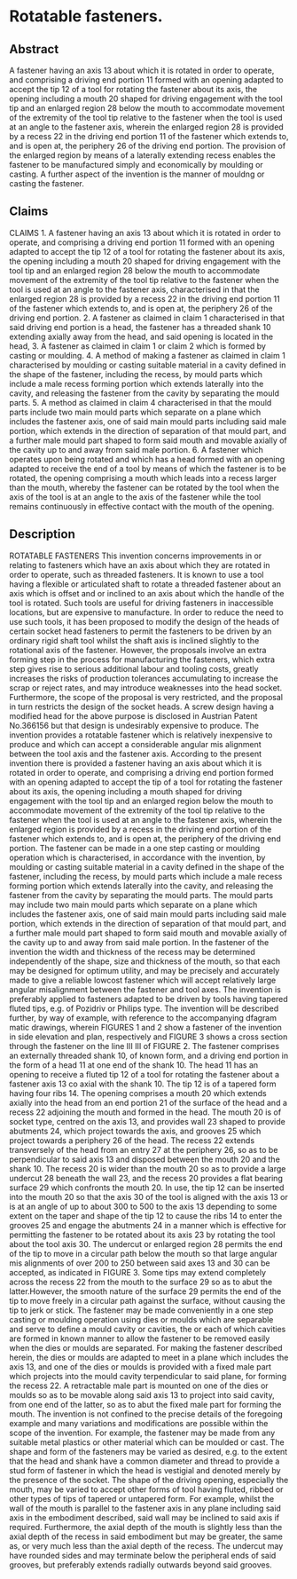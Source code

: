 # Rotatable fasteners.

## Abstract
A fastener having an axis 13 about which it is rotated in order to operate, and comprising a driving end portion 11 formed with an opening adapted to accept the tip 12 of a tool for rotating the fastener about its axis, the opening including a mouth 20 shaped for driving engagement with the tool tip and an enlarged region 28 below the mouth to accommodate movement of the extremity of the tool tip relative to the fastener when the tool is used at an angle to the fastener axis, wherein the enlarged region 28 is provided by a recess 22 in the driving end portion 11 of the fastener which extends to, and is open at, the periphery 26 of the driving end portion. The provision of the enlarged region by means of a laterally extending recess enables the fastener to be manufactured simply and economically by moulding or casting. A further aspect of the invention is the manner of mouldng or casting the fastener.

## Claims
CLAIMS 1. A fastener having an axis 13 about which it is rotated in order to operate, and comprising a driving end portion 11 formed with an opening adapted to accept the tip 12 of a tool for rotating the fastener about its axis, the opening including a mouth 20 shaped for driving engagement with the tool tip and an enlarged region 28 below the mouth to accommodate movement of the extremity of the tool tip relative to the fastener when the tool is used at an angle to the fastener axis, characterised in that the enlarged region 28 is provided by a recess 22 in the driving end portion 11 of the fastener which extends to, and is open at, the periphery 26 of the driving end portion. 2. A fastener as claimed in claim 1 characterised in that said driving end portion is a head, the fastener has a threaded shank 10 extending axially away from the head, and said opening is located in the head, 3. A fastener as claimed in claim 1 or claim 2 which is formed by casting or moulding. 4. A method of making a fastener as claimed in claim 1 characterised by moulding or casting suitable material in a cavity defined in the shape of the fastener, including the recess, by mould parts which include a male recess forming portion which extends laterally into the cavity, and releasing the fastener from the cavity by separating the mould parts. 5. A method as claimed in claim 4 characterised in that the mould parts include two main mould parts which separate on a plane which includes the fastener axis, one of said main mould parts including said male portion, which extends in the direction of separation of that mould part, and a further male mould part shaped to form said mouth and movable axially of the cavity up to and away from said male portion. 6. A fastener which operates upon being rotated and which has a head formed with an opening adapted to receive the end of a tool by means of which the fastener is to be rotated, the opening comprising a mouth which leads into a recess larger than the mouth, whereby the fastener can be rotated by the tool when the axis of the tool is at an angle to the axis of the fastener while the tool remains continuously in effective contact with the mouth of the opening.

## Description
ROTATABLE FASTENERS This invention concerns improvements in or relating to fasteners which have an axis about which they are rotated in order to operate, such as threaded fasteners. It is known to use a tool having a flexible or articulated shaft to rotate a threaded fastener about an axis which is offset and or inclined to an axis about which the handle of the tool is rotated. Such tools are useful for driving fasteners in inaccessible locations, but are expensive to manufacture. In order to reduce the need to use such tools, it has been proposed to modify the design of the heads of certain socket head fasteners to permit the fasteners to be driven by an ordinary rigid shaft tool whilst the shaft axis is inclined slightly to the rotational axis of the fastener. However, the proposals involve an extra forming step in the process for manufacturing the fasteners, which extra step gives rise to serious additional labour and tooling costs, greatly increases the risks of production tolerances accumulating to increase the scrap or reject rates, and may introduce weaknesses into the head socket. Furthermore, the scope of the proposal is very restricted, and the proposal in turn restricts the design of the socket heads. A screw design having a modified head for the above purpose is disclosed in Austrian Patent No.366156 but that design is undesirably expensive to produce. The invention provides a rotatable fastener which is relatively inexpensive to produce and which can accept a considerable angular mis alignment between the tool axis and the fastener axis. According to the present invention there is provided a fastener having an axis about which it is rotated in order to operate, and comprising a driving end portion formed with an opening adapted to accept the tip of a tool for rotating the fastener about its axis, the opening including a mouth shaped for driving engagement with the tool tip and an enlarged region below the mouth to accommodate movement of the extremity of the tool tip relative to the fastener when the tool is used at an angle to the fastener axis, wherein the enlarged region is provided by a recess in the driving end portion of the fastener which extends to, and is open at, the periphery of the driving end portion. The fastener can be made in a one step casting or moulding operation which is characterised, in accordance with the invention, by moulding or casting suitable material in a cavity defined in the shape of the fastener, including the recess, by mould parts which include a male recess forming portion which extends laterally into the cavity, and releasing the fastener from the cavity by separating the mould parts. The mould parts may include two main mould parts which separate on a plane which includes the fastener axis, one of said main mould parts including said male portion, which extends in the direction of separation of that mould part, and a further male mould part shaped to form said mouth and movable axially of the cavity up to and away from said male portion. In the fastener of the invention the width and thickness of the recess may be determined independently of the shape, size and thickness of the mouth, so that each may be designed for optimum utility, and may be precisely and accurately made to give a reliable lowcost fastener which will accept relatively large angular misalignment between the fastener and tool axes. The invention is preferably applied to fasteners adapted to be driven by tools having tapered fluted tips, e.g. of Pozidriv or Philips type. The invention will be described further, by way of example, with reference to the accompanying dfagram matic drawings, wherein FIGURES 1 and 2 show a fastener of the invention in side elevation and plan, respectively and FIGURE 3 shows a cross section through the fastener on the line III III of FIGURE 2. The fastener comprises an externally threaded shank 10, of known form, and a driving end portion in the form of a head 11 at one end of the shank 10. The head 11 has an opening to receive a fluted tip 12 of a tool for rotating the fastener about a fastener axis 13 co axial with the shank 10. The tip 12 is of a tapered form having four ribs 14. The opening comprises a mouth 20 which extends axially into the head from an end portion 21 of the surface of the head and a recess 22 adjoining the mouth and formed in the head. The mouth 20 is of socket type, centred on the axis 13, and provides wall 23 shaped to provide abutments 24, which project towards the axis, and grooves 25 which project towards a periphery 26 of the head. The recess 22 extends transversely of the head from an entry 27 at the periphery 26, so as to be perpendicular to said axis 13 and disposed between the mouth 20 and the shank 10. The recess 20 is wider than the mouth 20 so as to provide a large undercut 28 beneath the wall 23, and the recess 20 provides a flat bearing surface 29 which confronts the mouth 20. In use, the tip 12 can be inserted into the mouth 20 so that the axis 30 of the tool is aligned with the axis 13 or is at an angle of up to about 300 to 500 to the axis 13 depending to some extent on the taper and shape of the tip 12 to cause the ribs 14 to enter the grooves 25 and engage the abutments 24 in a manner which is effective for permitting the fastener to be rotated about its axis 23 by rotating the tool about the tool axis 30. The undercut or enlarged region 28 permits the end of the tip to move in a circular path below the mouth so that large angular mis alignments of over 200 to 250 between said axes 13 and 30 can be accepted, as indicated in FIGURE 3. Some tips may extend completely across the recess 22 from the mouth to the surface 29 so as to abut the latter.However, the smooth nature of the surface 29 permits the end of the tip to move freely in a circular path against the surface, without causing the tip to jerk or stick. The fastener may be made conveniently in a one step casting or moulding operation using dies or moulds which are separable and serve to define a mould cavity or cavities, the or each of which cavities are formed in known manner to allow the fastener to be removed easily when the dies or moulds are separated. For making the fastener described herein, the dies or moulds are adapted to meet in a plane which includes the axis 13, and one of the dies or moulds is provided with a fixed male part which projects into the mould cavity terpendicular to said plane, for forming the recess 22. A retractable male part is mounted on one of the dies or moulds so as to be movable along said axis 13 to project into said cavity, from one end of the latter, so as to abut the fixed male part for forming the mouth. The invention is not confined to the precise details of the foregoing example and many variations and modifications are possible within the scope of the invention. For example, the fastener may be made from any suitable metal plastics or other material which can be moulded or cast. The shape and form of the fasteners may be varied as desired, e.g. to the extent that the head and shank have a common diameter and thread to provide a stud form of fastener in which the head is vestigial and denoted merely by the presence of the socket. The shape of the driving opening, especially the mouth, may be varied to accept other forms of tool having fluted, ribbed or other types of tips of tapered or untapered form. For example, whilst the wall of the mouth is parallel to the fastener axis in any plane including said axis in the embodiment described, said wall may be inclined to said axis if required. Furthermore, the axial depth of the mouth is slightly less than the axial depth of the recess in said embodiment but may be greater, the same as, or very much less than the axial depth of the recess. The undercut may have rounded sides and may terminate below the peripheral ends of said grooves, but preferably extends radially outwards beyond said grooves.
